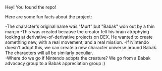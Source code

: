 Hey! You found the repo! 

Here are some fun facts about the project: 

-The character's original name was "Murt" but "Babak" won out by a thin margin
-This was created because the creator felt his brain atrophying looking at derivative-of-derivative projects on DEX. He wanted to create something new, with a real movement, and a real mission. 
-If Nintendo doesn't adopt this, we can create a new character universe around Babak. The characters will all be similarly peculiar.   
-Where do we go if Nintendo adopts the creature? We go from a Babak advocacy group to a Babak appreciation group :)
